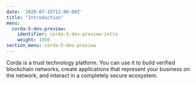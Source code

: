 ```yaml
---
date: '2020-07-15T12:00:00Z'
title: "Introduction"
menu:
  corda-5-dev-preview:
    identifier: corda-5-dev-preview-intro
    weight: 1050
section_menu: corda-5-dev-preview
---
```


Corda is a trust technology platform. You can use it to build verified blockchain networks, create applications that represent your business on the network, and interact in a completely secure ecosystem.
